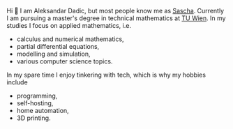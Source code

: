 Hi 👋 I am Aleksandar Dadic, but most people know me as [Sascha](https://en.wikipedia.org/wiki/Sasha_(name)#Usage). 
Currently I am pursuing a master's degree in technical mathematics at [TU Wien](https://www.tuwien.at/). 
In my studies I focus on applied mathematics, i.e.

- calculus and numerical mathematics,
- partial differential equations,
- modelling and simulation,
- various computer science topics.

In my spare time I enjoy tinkering with tech, which is why my hobbies include

- programming,
- self-hosting,
- home automation,
- 3D printing.
